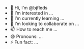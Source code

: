 - 👋 Hi, I’m @bjfleds
- 👀 I’m interested in ...
- 🌱 I’m currently learning ...
- 💞️ I’m looking to collaborate on ...
- 📫 How to reach me ...
- 😄 Pronouns: ...
- ⚡ Fun fact: ...

<!---
bjfleds/bjfleds is a ✨ special ✨ repository because its `README.md` (this file) appears on your GitHub profile.
You can click the Preview link to take a look at your changes.
--->

